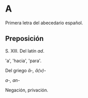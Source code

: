 # A

Primera letra del abecedario español.

## Preposición

S. XIII. Del latín *ad*.

'a', 'hacia', 'para'.

Del griego *ἄ-, ἄ(ν)-*

*a-, an-*

Negación, privación.

